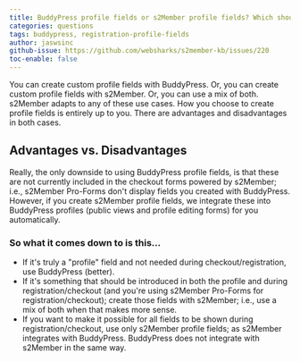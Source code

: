 ```yaml
---
title: BuddyPress profile fields or s2Member profile fields? Which should I choose?
categories: questions
tags: buddypress, registration-profile-fields
author: jaswsinc
github-issue: https://github.com/websharks/s2member-kb/issues/220
toc-enable: false
---
```


You can create custom profile fields with BuddyPress. Or, you can create custom profile fields with s2Member. Or, you can use a mix of both. s2Member adapts to any of these use cases. How you choose to create profile fields is entirely up to you. There are advantages and disadvantages in both cases.

## Advantages vs. Disadvantages

Really, the only downside to using BuddyPress profile fields, is that these are not currently included in the checkout forms powered by s2Member; i.e., s2Member Pro-Forms don't display fields you created with BuddyPress. However, if you create s2Member profile fields, we integrate these into BuddyPress profiles (public views and profile editing forms) for you automatically.

### So what it comes down to is this...

- If it's truly a "profile" field and not needed during checkout/registration, use BuddyPress (better).
- If it's something that should be introduced in both the profile and during registration/checkout (and you're using s2Member Pro-Forms for registration/checkout); create those fields with s2Member; i.e., use a mix of both when that makes more sense.
- If you want to make it possible for all fields to be shown during registration/checkout, use only s2Member profile fields; as s2Member integrates with BuddyPress. BuddyPress does not integrate with s2Member in the same way.
